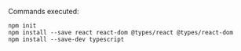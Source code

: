 Commands executed:

    npm init
    npm install --save react react-dom @types/react @types/react-dom
    npm install --save-dev typescript

